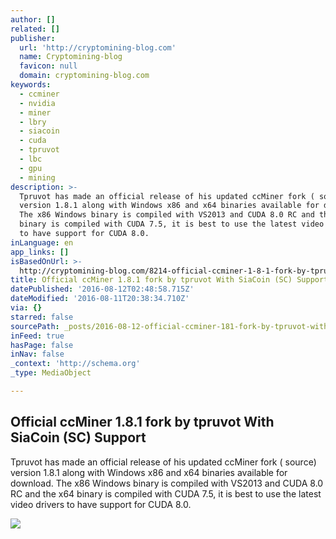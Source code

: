 ```yaml
---
author: []
related: []
publisher:
  url: 'http://cryptomining-blog.com'
  name: Cryptomining-blog
  favicon: null
  domain: cryptomining-blog.com
keywords:
  - ccminer
  - nvidia
  - miner
  - lbry
  - siacoin
  - cuda
  - tpruvot
  - lbc
  - gpu
  - mining
description: >-
  Tpruvot has made an official release of his updated ccMiner fork ( source)
  version 1.8.1 along with Windows x86 and x64 binaries available for download.
  The x86 Windows binary is compiled with VS2013 and CUDA 8.0 RC and the x64
  binary is compiled with CUDA 7.5, it is best to use the latest video drivers
  to have support for CUDA 8.0.
inLanguage: en
app_links: []
isBasedOnUrl: >-
  http://cryptomining-blog.com/8214-official-ccminer-1-8-1-fork-by-tpruvot-with-siacoin-sc-support/
title: Official ccMiner 1.8.1 fork by tpruvot With SiaCoin (SC) Support
datePublished: '2016-08-12T02:48:58.715Z'
dateModified: '2016-08-11T20:38:34.710Z'
via: {}
starred: false
sourcePath: _posts/2016-08-12-official-ccminer-181-fork-by-tpruvot-with-siacoin-sc-sup.md
inFeed: true
hasPage: false
inNav: false
_context: 'http://schema.org'
_type: MediaObject

---
```

<article style=""><h1>Official ccMiner 1.8.1 fork by tpruvot With SiaCoin (SC) Support</h1><p>Tpruvot has made an official release of his updated ccMiner fork ( source) version 1.8.1 along with Windows x86 and x64 binaries available for download. The x86 Windows binary is compiled with VS2013 and CUDA 8.0 RC and the x64 binary is compiled with CUDA 7.5, it is best to use the latest video drivers to have support for CUDA 8.0.</p><img src="http://cryptomining-blog.com/wp-content/uploads/2016/08/ccminer-1-8-1-tpruvot-580x293.jpg" /></article>